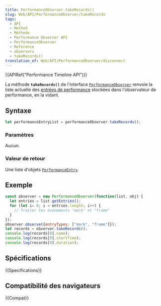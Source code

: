 ```yaml
---
title: PerformanceObserver.takeRecords()
slug: Web/API/PerformanceObserver/takeRecords
tags:
  - API
  - Method
  - Méthode
  - Performance Observer API
  - PerformanceObserver
  - Reference
  - observers
  - takeRecords()
translation_of: Web/API/PerformanceObserver/disconnect
---
```


{{APIRef("Performance Timeline API")}}

La méthode **`takeRecords()`** de l'interface [`PerformanceObserver`](/fr/docs/Web/API/PerformanceObserver) renvoie la liste actuelle des [entrées de performance](/fr/docs/Web/API/PerformanceEntry) stockées dans l'observateur de performance, en la vidant.

## Syntaxe

```js
let performanceEntryList = performanceObserver.takeRecords();
```

### Paramètres

Aucun.

### Valeur de retour

Une liste d'objets [`PerformanceEntry`](/fr/docs/Web/API/PerformanceEntry).

## Exemple

```js
const observer = new PerformanceObserver(function(list, obj) {
  let entries = list.getEntries();
  for (let i= 0; i < entries.length; i++) {
    // Traiter les événements "mark" et "frame"
  }
});
observer.observe({entryTypes: ["mark", "frame"]});
let records = observer.takeRecords();
console.log(records[0].name);
console.log(records[0].startTime);
console.log(records[0].duration);
```

## Spécifications

{{Specifications}}

## Compatibilité des navigateurs

{{Compat}}
